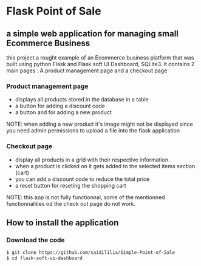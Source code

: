 # Flask Point of Sale
## a simple web application for managing small Ecommerce Business

this project a rought example of an Ecommerce business platform that was built using python Flask and Flask soft UI Dashboard, SQLite3.
it contains 2 main pages : A product management page and a checkout page 

### Product management page
- displays all products stored in the database in a table
- a button for adding a discount code 
- a button and for adding a new product 

NOTE: when adding a new product it's image might not be displayed since you need admin permissions to upload a file into the flask application

### Checkout page
- display all products in a grid with their respective information.
- when a product is clicked on it gets added to the selected items section (cart)
- you can add a discount code to reduce the total price 
- a reset button for reseting the shopping cart

NOTE: this app is not fully functionnal, some of the mentionned functionnalities od the check out page do not work.

## How to install the application
### Download the code

```bash
$ git clone https://github.com/saidililia/Simple-Point-of-Sale
$ cd flask-soft-ui-dashboard
```


